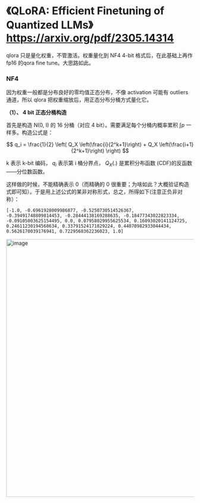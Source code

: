 # 《QLoRA: Efficient Finetuning of Quantized LLMs》 https://arxiv.org/pdf/2305.14314

qlora 只是量化权重，不管激活。权重量化到 NF4 4-bit 格式后，在此基础上再作 fp16 的qora fine tune。大思路如此。

### NF4

因为权重一般都是分布良好的零均值正态分布，不像 activation 可能有 outliers 通道，所以 qlora 把权重缩放后，用正态分布分桶方式量化它。

**（1）、 4 bit 正态分桶构造**

首先是构造 N(0, I) 的 16 分桶（对应 4 bit）。需要满足每个分桶内概率累积 $\int p$ 一样多。构造公式是：

$$
q_i = \frac{1}{2} \left( Q_X \left(\frac{i}{2^k+1}\right) + Q_X \left(\frac{i+1}{2^k+1}\right) \right)
$$

k 表示 k-bit 编码， $q_i$ 表示第 i 桶分界点， $Q_X(.)$ 是累积分布函数 (CDF)的反函数——分位数函数。

这样做的时候，不能精确表示 0（而精确的 0 很重要；为啥如此？大概验证构造式即可知）。于是用上述公式的某非对称形式，总之，所得如下(注意正负非对称）：

```
[-1.0, -0.6961928009986877, -0.5250730514526367,
-0.39491748809814453, -0.28444138169288635, -0.18477343022823334,
-0.09105003625154495, 0.0, 0.07958029955625534, 0.16093020141124725,
0.24611230194568634, 0.33791524171829224, 0.44070982933044434,
0.5626170039176941, 0.7229568362236023, 1.0]
```

<img width="1100" height="692" alt="image" src="https://github.com/user-attachments/assets/3f600121-ec6a-464e-b0bc-f2103c00f9fe" />

